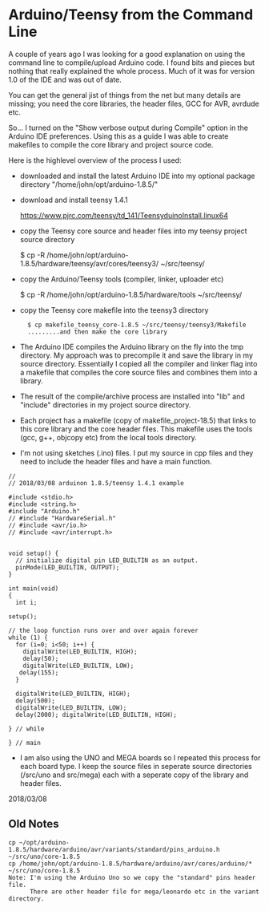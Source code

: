 
Arduino/Teensy from the Command Line
====================================
A couple of years ago I was looking for a good explanation on using the
command line to compile/upload Arduino code. 
I found bits and pieces but nothing that really explained the whole process.
Much of it was for version 1.0 of the IDE and was out of date.

You can get the general jist of things from the net but many details are
missing; you need the core libraries, the header files, GCC for AVR, avrdude
etc.  

So... I turned on the "Show verbose output during Compile" option
in the Arduino IDE preferences.  Using this as a guide I was able to create 
makefiles to compile the core library and project source code.

Here is the highlevel overview of the process I used:

+ downloaded and install the latest Arduino IDE into my optional package directory
    "/home/john/opt/arduino-1.8.5/"

+ download and install teensy 1.4.1

     https://www.pjrc.com/teensy/td_141/TeensyduinoInstall.linux64

+ copy the Teensy core source and header files into my teensy project source directory

    $ cp -R /home/john/opt/arduino-1.8.5/hardware/teensy/avr/cores/teensy3/ ~/src/teensy/


+ copy the Arduino/Teensy tools (compiler, linker, uploader etc) 

    $ cp -R /home/john/opt/arduino-1.8.5/hardware/tools ~/src/teensy/

+ copy the Teensy core makefile into the teensy3 directory

        $ cp makefile_teensy_core-1.8.5 ~/src/teensy/teensy3/Makefile
        .........and then make the core library

+ The Arduino IDE  compiles the Arduino library on the fly into the tmp
directory.  My approach was to precompile it and save the library in my source
directory. Essentially I copied all the compiler and linker flag into a makefile
that compiles the core source files and combines them into a library.

+ The result of the compile/archive process are installed into "lib" and
"include" directories in my project source directory.

+ Each project has a makefile (copy of makefile_project-18.5) that links to
this core library and the core header files.  This makefile uses the tools
(gcc, g++, objcopy etc) from the local tools directory.

+ I'm not using sketches (.ino) files.  I put my source in cpp files and they
need to include the header files and have a main function. 

```
//
// 2018/03/08 arduinon 1.8.5/teensy 1.4.1 example 

#include <stdio.h>
#include <string.h>
#include "Arduino.h"
// #include "HardwareSerial.h"
// #include <avr/io.h>
// #include <avr/interrupt.h>


void setup() {
  // initialize digital pin LED_BUILTIN as an output.
  pinMode(LED_BUILTIN, OUTPUT);
}

int main(void)
{
  int i;

setup();

// the loop function runs over and over again forever
while (1) {  
  for (i=0; i<50; i++) {
    digitalWrite(LED_BUILTIN, HIGH);   
    delay(50); 
    digitalWrite(LED_BUILTIN, LOW);   
   delay(155);                      
  }
  
  digitalWrite(LED_BUILTIN, HIGH);   
  delay(500);                      
  digitalWrite(LED_BUILTIN, LOW);    
  delay(2000); digitalWrite(LED_BUILTIN, HIGH);   
  
} // while
 
} // main
```


+ I am also using the UNO and MEGA boards so I repeated this process for each board
type.  I keep the source files in seperate source directories 
(/src/uno and src/mega) each with a seperate copy of the library and header 
files.

2018/03/08


Old Notes
---------
    cp ~/opt/arduino-1.8.5/hardware/arduino/avr/variants/standard/pins_arduino.h ~/src/uno/core-1.8.5
    cp /home/john/opt/arduino-1.8.5/hardware/arduino/avr/cores/arduino/* ~/src/uno/core-1.8.5
    Note: I'm using the Arduino Uno so we copy the "standard" pins header file.
          There are other header file for mega/leonardo etc in the variant directory.
